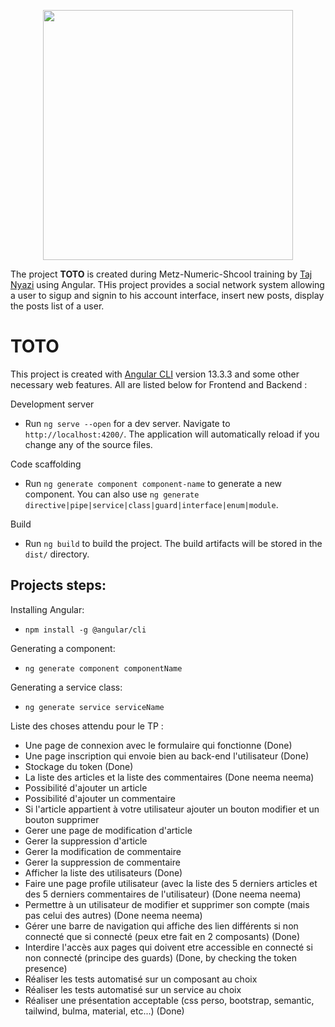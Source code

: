 <p align="center"><a href="https://angular.io/" target="_blank"><img src="https://brandslogos.com/wp-content/uploads/images/large/angular-logo-vector-1.svg" width="400"></a></p>

The project **TOTO** is created during Metz-Numeric-Shcool training by [Taj Nyazi](https://estracode.com) using Angular. THis project provides a social network system allowing a user to sigup and signin to his account interface, insert new posts, display the posts list of a user.

# TOTO

This project is created with [Angular CLI](https://github.com/angular/angular-cli) version 13.3.3 and some other necessary web features. All are listed below for Frontend and Backend :



<!-- ## Screenshots:

Listing all the books:
![](/src/assets/images/screenshots/list.png) -->


Development server
  - Run `ng serve --open` for a dev server. Navigate to `http://localhost:4200/`. The application will automatically reload if you change any of the source files.

Code scaffolding
  - Run `ng generate component component-name` to generate a new component. You can also use `ng generate directive|pipe|service|class|guard|interface|enum|module`.


Build
  - Run `ng build` to build the project. The build artifacts will be stored in the `dist/` directory.

## Projects steps:

Installing Angular:
  - `npm install -g @angular/cli`

Generating a component:
  - `ng generate component componentName`

Generating a service class:
  - `ng generate service serviceName`


Liste des choses attendu pour le TP :
  - Une page de connexion avec le formulaire qui fonctionne (Done)
  - Une page inscription qui envoie bien au back-end l'utilisateur (Done)
  - Stockage du token (Done)
  - La liste des articles et la liste des commentaires (Done neema neema)
  - Possibilité d'ajouter un article
  - Possibilité d'ajouter un commentaire
  - Si l'article appartient à votre utilisateur ajouter un bouton modifier et un bouton supprimer
  - Gerer une page de modification d'article
  - Gerer la suppression d'article
  - Gerer la modification de commentaire
  - Gerer la suppression de commentaire
  - Afficher la liste des utilisateurs (Done)
  - Faire une page profile utilisateur (avec la liste des 5 derniers articles et des 5 derniers commentaires de l'utilisateur) (Done neema neema)
  - Permettre à un utilisateur de modifier et supprimer son compte (mais pas celui des autres) (Done neema neema)
  - Gérer une barre de navigation qui affiche des lien différents si non connecté que si connecté (peux etre fait en 2 composants) (Done)
  - Interdire l'accès aux pages qui doivent etre accessible en connecté si non connecté (principe des guards) (Done, by checking the token presence)
  - Réaliser les tests automatisé sur un composant au choix
  - Réaliser les tests automatisé sur un service au choix
  - Réaliser une présentation acceptable (css perso, bootstrap, semantic, tailwind, bulma, material, etc...) (Done)

